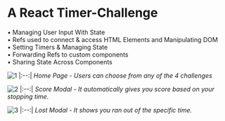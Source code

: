﻿# A React Timer-Challenge
•	Managing User Input With State\
•	Refs used to connect & access HTML Elements and Manipulating DOM\
•	Setting Timers & Managing State\
•	Forwarding Refs to custom components\
•	Sharing State Across Components

![1](https://github.com/JAYitis/Timer-Challenge/assets/76193106/38a5b189-9cc6-442e-912f-0028c5f2f492)
|:--:| 
*Home Page - Users can choose from any of the 4 challenges*

![2](https://github.com/JAYitis/Timer-Challenge/assets/76193106/1639c9bf-7190-4d8f-9e82-e7ed3926b691)
|:--:| 
*Score Modal - It automatically gives you score based on your stopping time.*

![3](https://github.com/JAYitis/Timer-Challenge/assets/76193106/b148e88c-2a8d-4b16-b766-f0c6957bf72f)
|:--:| 
*Lost Modal - It shows you ran out of the specific time.*
